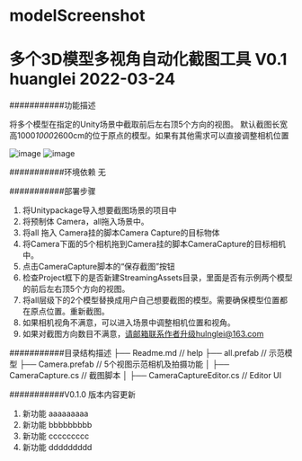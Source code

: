 # modelScreenshot
		
多个3D模型多视角自动化截图工具 V0.1
huanglei 2022-03-24
===========================

###########功能描述

将多个模型在指定的Unity场景中截取前后左右顶5个方向的视图。
默认截图长宽高1000*1000*2600cm的位于原点的模型。如果有其他需求可以直接调整相机位置

![image](https://user-images.githubusercontent.com/17068469/159889375-8b649e2d-66a8-4035-9843-87beb0b4c5e1.png)
![image](https://user-images.githubusercontent.com/17068469/159889495-f942da7e-abcc-4587-929f-b690164db9ff.png)


###########环境依赖
无

###########部署步骤
1. 将Unitypackage导入想要截图场景的项目中
2. 将预制体 Camera，all拖入场景中。
3. 将all 拖入 Camera挂的脚本Camera Capture的目标物体
4. 将Camera下面的5个相机拖到Camera挂的脚本CameraCapture的目标相机中。
5. 点击CameraCapture脚本的“保存截图”按钮
6. 检查Project框下的是否新建StreamingAssets目录，里面是否有示例两个模型的前后左右顶5个方向的视图。
7. 将all层级下的2个模型替换成用户自己想要截图的模型。需要确保模型位置都在原点位置。重新截图。
8. 如果相机视角不满意，可以进入场景中调整相机位置和视角。
9. 如果对截图方向数目不满意，请邮箱联系作者升级hulnglei@163.com

###########目录结构描述
├── Readme.md                   // help
├── all.prefab                  // 示范模型
├── Camera.prefab               // 5个视图示范相机及拍摄功能
│   ├── CameraCapture.cs		// 截图脚本
│   ├── CameraCaptureEditor.cs	// Editor UI




###########V0.1.0 版本内容更新
1. 新功能     aaaaaaaaa
2. 新功能     bbbbbbbbb
3. 新功能     ccccccccc
4. 新功能     ddddddddd
